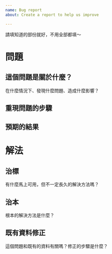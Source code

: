```yaml
---
name: Bug report
about: Create a report to help us improve

---
```


請填知道的部份就好，不用全部都填～

# 問題

## 這個問題是關於什麼？
在什麼情況下、發現什麼問題、造成什麼影響？

## 重現問題的步驟


## 預期的結果

# 解法

## 治標
有什麼馬上可用，但不一定長久的解決方法嗎？

## 治本
根本的解決方法是什麼？

## 既有資料修正
這個問題和既有的資料有關嗎？修正的步驟是什麼？
